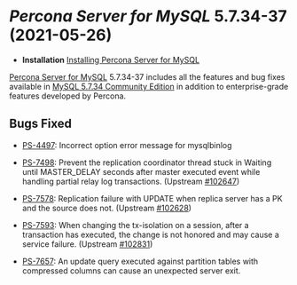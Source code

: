 # *Percona Server for MySQL* 5.7.34-37 (2021-05-26)

* **Installation** [Installing Percona Server for MySQL](https://www.percona.com/doc/percona-server/5.7/installation.html)

[Percona Server for MySQL](https://www.percona.com/software/mysql-database/percona-server) 5.7.34-37
includes all the features and bug fixes available in
[MySQL 5.7.34 Community Edition](https://dev.mysql.com/doc/relnotes/mysql/5.7/en/news-5-7-34.html)
in addition to enterprise-grade features developed by Percona.

## Bugs Fixed

* [PS-4497](https://jira.percona.com/browse/PS-4497): Incorrect option error message for mysqlbinlog

* [PS-7498](https://jira.percona.com/browse/PS-7498): Prevent the replication coordinator thread stuck in Waiting until MASTER_DELAY seconds after master executed event while handling partial relay log transactions. (Upstream [#102647](http://bugs.mysql.com/bug.php?id=102647))

* [PS-7578](https://jira.percona.com/browse/PS-7578): Replication failure with UPDATE when replica server has a PK and the source does not. (Upstream [#102628](http://bugs.mysql.com/bug.php?id=102628))

* [PS-7593](https://jira.percona.com/browse/PS-7593): When changing the tx-isolation on a session, after a transaction has executed, the change is not honored and may cause a service failure. (Upstream [#102831](http://bugs.mysql.com/bug.php?id=102831))

* [PS-7657](https://jira.percona.com/browse/PS-7657): An update query executed against partition tables with compressed columns can cause an unexpected server exit.
